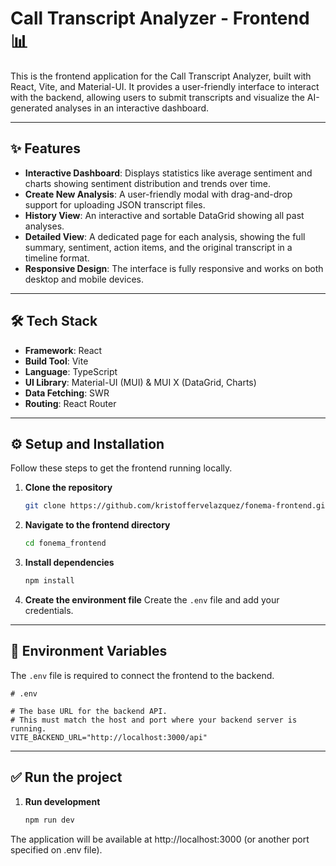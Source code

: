 

# Call Transcript Analyzer - Frontend 📊

This is the frontend application for the Call Transcript Analyzer, built with React, Vite, and Material-UI. It provides a user-friendly interface to interact with the backend, allowing users to submit transcripts and visualize the AI-generated analyses in an interactive dashboard.

---
## ✨ Features

- **Interactive Dashboard**: Displays statistics like average sentiment and charts showing sentiment distribution and trends over time.
- **Create New Analysis**: A user-friendly modal with drag-and-drop support for uploading JSON transcript files.
- **History View**: An interactive and sortable DataGrid showing all past analyses.
- **Detailed View**: A dedicated page for each analysis, showing the full summary, sentiment, action items, and the original transcript in a timeline format.
- **Responsive Design**: The interface is fully responsive and works on both desktop and mobile devices.

---
## 🛠️ Tech Stack

- **Framework**: React
- **Build Tool**: Vite
- **Language**: TypeScript
- **UI Library**: Material-UI (MUI) & MUI X (DataGrid, Charts)
- **Data Fetching**: SWR
- **Routing**: React Router

---
## ⚙️ Setup and Installation

Follow these steps to get the frontend running locally.

1.  **Clone the repository**
    ```bash
    git clone https://github.com/kristoffervelazquez/fonema-frontend.git
    ```

2.  **Navigate to the frontend directory**
    ```bash
    cd fonema_frontend
    ```

3.  **Install dependencies**
    ```bash
    npm install
    ```

4.  **Create the environment file**
   Create the `.env` file and add your credentials.

---
## 🔑 Environment Variables

The `.env` file is required to connect the frontend to the backend.

```dotenv
# .env

# The base URL for the backend API.
# This must match the host and port where your backend server is running.
VITE_BACKEND_URL="http://localhost:3000/api"
```
---


## ✅ Run the project
1.  **Run development**
    ```bash
    npm run dev
    ```
The application will be available at http://localhost:3000 (or another port specified on .env file).
